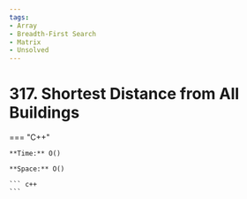 ```yaml
---
tags:
- Array
- Breadth-First Search
- Matrix
- Unsolved
---
```



# 317. Shortest Distance from All Buildings

=== "C++"

    **Time:** O()

    **Space:** O()

    ``` c++
    ```